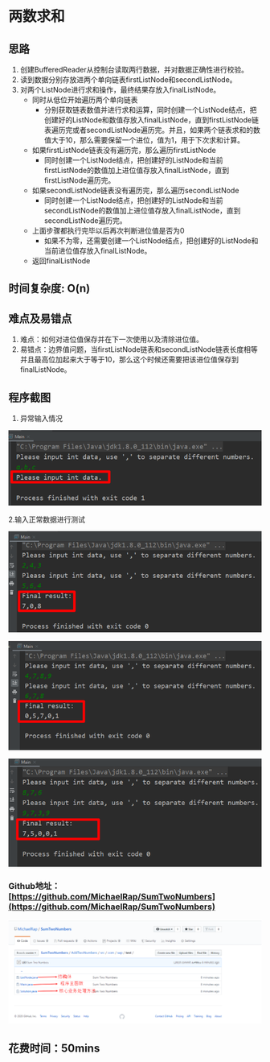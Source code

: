 # 两数求和

## 思路

1. 创建BufferedReader从控制台读取两行数据，并对数据正确性进行校验。
2. 读到数据分别存放进两个单向链表firstListNode和secondListNode。
3. 对两个ListNode进行求和操作，最终结果存放入finalListNode。
   - 同时从低位开始遍历两个单向链表
     - 分别获取链表数值并进行求和运算，同时创建一个ListNode结点，把创建好的ListNode和数值存放入finalListNode，直到firstListNode链表遍历完或者secondListNode遍历完。并且，如果两个链表求和的数值大于10，那么需要保留一个进位，值为1，用于下次求和计算。
   - 如果firstListNode链表没有遍历完，那么遍历firstListNode
     - 同时创建一个ListNode结点，把创建好的ListNode和当前firstListNode的数值加上进位值存放入finalListNode，直到firstListNode遍历完。
   - 如果secondListNode链表没有遍历完，那么遍历secondListNode
     - 同时创建一个ListNode结点，把创建好的ListNode和当前secondListNode的数值加上进位值存放入finalListNode，直到secondListNode遍历完。
   - 上面步骤都执行完毕以后再次判断进位值是否为0
     - 如果不为零，还需要创建一个ListNode结点，把创建好的ListNode和当前进位值存放入finalListNode。
   - 返回finalListNode

## 时间复杂度: O(n)

## 难点及易错点

1. 难点：如何对进位值保存并在下一次使用以及清除进位值。
2. 易错点：边界值问题，当firstListNode链表和secondListNode链表长度相等并且最高位加起来大于等于10，那么这个时候还需要把该进位值保存到finalListNode。

## 程序截图

1. 异常输入情况

![Exception](./picture/Exception.png)

2.输入正常数据进行测试

![case1](./picture/case1.png)

![case2](./picture/case2.png)

![case3](./picture/case3.png)



### Github地址：[https://github.com/MichaelRap/SumTwoNumbers](https://github.com/MichaelRap/SumTwoNumbers)

![github](./picture/github.png)

## 花费时间：50mins

